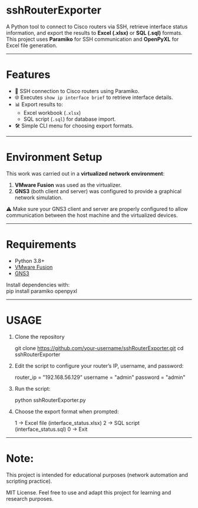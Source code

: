 # sshRouterExporter
A Python tool to connect to Cisco routers via SSH, retrieve interface status information, and export the results to **Excel (.xlsx)** or **SQL (.sql)** formats.  
This project uses **Paramiko** for SSH communication and **OpenPyXL** for Excel file generation.

---

# Features
- 🔑 SSH connection to Cisco routers using Paramiko.  
- 🌐 Executes `show ip interface brief` to retrieve interface details.  
- 📊 Export results to:
  - Excel workbook (`.xlsx`)
  - SQL script (`.sql`) for database import.  
- 🛠️ Simple CLI menu for choosing export formats.  

---

# Environment Setup
This work was carried out in a **virtualized network environment**:  
1. **VMware Fusion** was used as the virtualizer.  
2. **GNS3** (both client and server) was configured to provide a graphical network simulation.  

⚠️ Make sure your GNS3 client and server are properly configured to allow communication between the host machine and the virtualized devices.

---

# Requirements
- Python 3.8+  
- [VMware Fusion](https://www.vmware.com/products/desktop-hypervisor/workstation-and-fusion)  
- [GNS3](https://www.gns3.com/software/download)

Install dependencies with:  
pip install paramiko openpyxl

---

# USAGE
1. Clone the repository

	git clone https://github.com/your-username/sshRouterExporter.git
	cd sshRouterExporter

2. Edit the script to configure your router’s IP, username, and password:

	router_ip = "192.168.56.129"
	username = "admin"
	password = "admin"

3. Run the script:

	python sshRouterExporter.py

4. Choose the export format when prompted:

	1 → Excel file (interface_status.xlsx)
	2 → SQL script (interface_status.sql)
	0 → Exit
   
---

# Note:
This project is intended for educational purposes (network automation and scripting practice).

MIT License.
Feel free to use and adapt this project for learning and research purposes.
  
